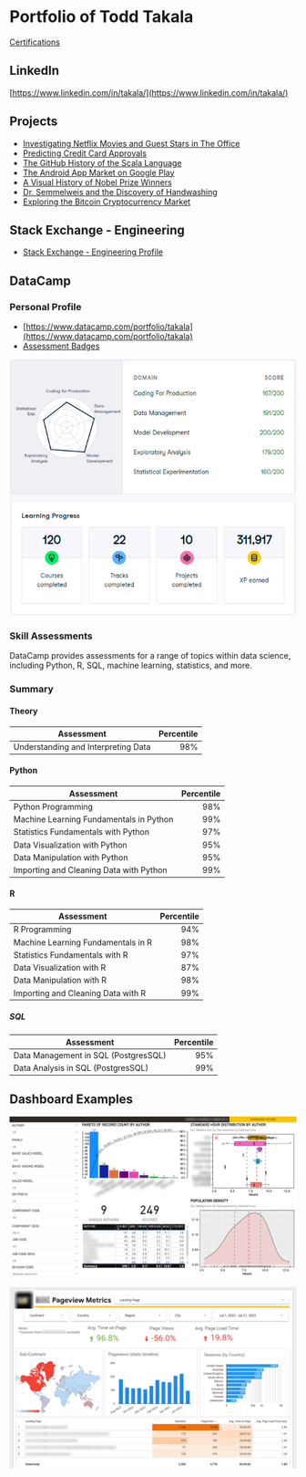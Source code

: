 # Portfolio of Todd Takala

[Certifications](https://github.com/toddtakala/portfolio/tree/main/certs)

## LinkedIn          

[https://www.linkedin.com/in/takala/](https://www.linkedin.com/in/takala/)

## Projects

* [Investigating Netflix Movies and Guest Stars in The Office](https://app.datacamp.com/workspace/w/74364665-47ec-4448-a1d6-ece7d0d906aa)
* [Predicting Credit Card Approvals](https://app.datacamp.com/workspace/w/3cdac102-7205-4f80-bca6-914d31f21f23)
* [The GitHub History of the Scala Language](https://app.datacamp.com/workspace/w/1e012d05-2a5d-4e43-b098-d8980289d9a5)
* [The Android App Market on Google Play](https://app.datacamp.com/workspace/w/1124fc03-254b-4953-9a0f-edb01baeaa10)
* [A Visual History of Nobel Prize Winners](https://app.datacamp.com/workspace/w/ef91c9a9-4d2a-4b2e-864e-80e664591006)
* [Dr. Semmelweis and the Discovery of Handwashing](https://app.datacamp.com/workspace/w/b946c928-c8f0-460b-9928-e752829ea351)
* [Exploring the Bitcoin Cryptocurrency Market](https://app.datacamp.com/workspace/w/cce07406-8f83-4ccb-a49c-5f014580b6a8)


## Stack Exchange - Engineering

* [Stack Exchange - Engineering Profile](https://engineering.stackexchange.com/users/13416/todd-takala)

## DataCamp

### Personal Profile

* [https://www.datacamp.com/portfolio/takala](https://www.datacamp.com/portfolio/takala)
* [Assessment Badges](assessment-badges.md)

![](resources/datacamp/profile.png)

### Skill Assessments

DataCamp provides assessments for a range of topics within data science, including Python, R, SQL, machine learning, statistics, and more.


### Summary

#### Theory

| Assessment                                | Percentile    |
| ---                                       | ---:          |
| Understanding and Interpreting Data       | 98%           |

#### Python

| Assessment                                | Percentile    |
| ---                                       | ---:          |
| Python Programming                        | 98%           |
| Machine Learning Fundamentals in Python   | 99%           |
| Statistics Fundamentals with Python       | 97%           |
| Data Visualization with Python            | 95%           |
| Data Manipulation with Python             | 95%           |
| Importing and Cleaning Data with Python   | 99%           |

#### R

| Assessment                                | Percentile    |
| ---                                       | ---:          |
| R Programming                             | 94%           |
| Machine Learning Fundamentals in R        | 98%           |
| Statistics Fundamentals with R            | 97%           |
| Data Visualization with R                 | 87%           |
| Data Manipulation with R                  | 98%           |
| Importing and Cleaning Data with R        | 99%           |

##### SQL

| Assessment                                | Percentile    |
| ---                                       | ---:          |
| Data Management in SQL (PostgresSQL)      | 95%           |
| Data Analysis in SQL (PostgresSQL)        | 99%           |

## Dashboard Examples

![Power BI Example](resources/power_bi/power_bi_dashboard_example_01.png)

![Google Analytics](resources/google_analytics/google_analytics.png)